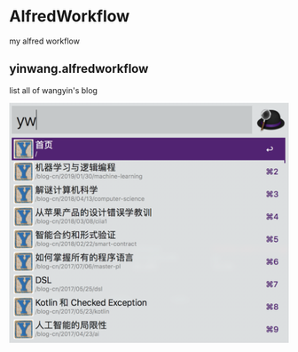 # AlfredWorkflow
my alfred workflow

## yinwang.alfredworkflow

list all of wangyin's blog 

![yinwang](pic/yinwang.png)
